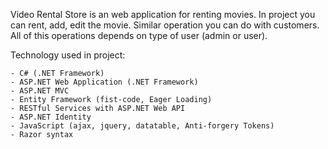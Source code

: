 Video Rental Store is an web application for renting movies. In project you can rent, add, edit the movie. Similar operation you can do with customers. All of this operations depends on type of user (admin or user).

Technology used in project:

	- C# (.NET Framework)
	- ASP.NET Web Application (.NET Framework)
	- ASP.NET MVC
	- Entity Framework (fist-code, Eager Loading)
	- RESTful Services with ASP.NET Web API
	- ASP.NET Identity
	- JavaScript (ajax, jquery, datatable, Anti-forgery Tokens)
	- Razor syntax